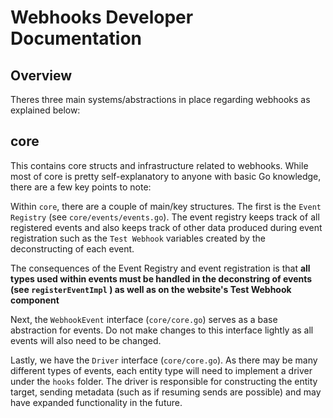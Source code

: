 # Webhooks Developer Documentation

## Overview

Theres three main systems/abstractions in place regarding webhooks as explained below:

## core

This contains core structs and infrastructure related to webhooks. While most of core is pretty self-explanatory to anyone with basic Go knowledge, there are a few key points to note:

Within ``core``, there are a couple of main/key structures. The first is the ``Event Registry``  (see ``core/events/events.go``). The event registry
keeps track of all registered events and also keeps track of other data produced during event registration such as the ``Test Webhook`` variables created by the deconstructing of each event.

The consequences of the Event Registry and event registration is that **all types used within events must be handled in the deconstring of events (see ``registerEventImpl`` ) as well as on the website's Test Webhook component**

Next, the ``WebhookEvent`` interface (``core/core.go``) serves as a base abstraction for events. Do not make changes to this interface lightly as all events will also need to be changed.

Lastly, we have the ``Driver`` interface (``core/core.go``). As there may be many different types of events, each entity type will need to implement a driver under the ``hooks`` folder. The driver is responsible for constructing the entity target, sending metadata (such as if resuming sends are possible) and may have expanded functionality in the future.